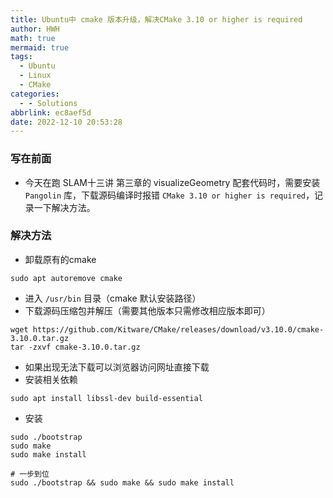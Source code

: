 ```yaml
---
title: Ubuntu中 cmake 版本升级，解决CMake 3.10 or higher is required
author: HWH
math: true
mermaid: true
tags:
  - Ubuntu
  - Linux
  - CMake
categories:
  - - Solutions
abbrlink: ec8aef5d
date: 2022-12-10 20:53:28
---
```



### 写在前面
- 今天在跑 SLAM十三讲 第三章的 visualizeGeometry 配套代码时，需要安装 `Pangolin` 库，下载源码编译时报错 `CMake 3.10 or higher is required`，记录一下解决方法。

### 解决方法
- 卸载原有的cmake

```
sudo apt autoremove cmake
```

- 进入 `/usr/bin` 目录（cmake 默认安装路径）
- 下载源码压缩包并解压（需要其他版本只需修改相应版本即可）

```
wget https://github.com/Kitware/CMake/releases/download/v3.10.0/cmake-3.10.0.tar.gz
tar -zxvf cmake-3.10.0.tar.gz
```

- 如果出现无法下载可以浏览器访问网址直接下载
- 安装相关依赖

```
sudo apt install libssl-dev build-essential
```

- 安装

```
sudo ./bootstrap
sudo make
sudo make install

# 一步到位
sudo ./bootstrap && sudo make && sudo make install
```
